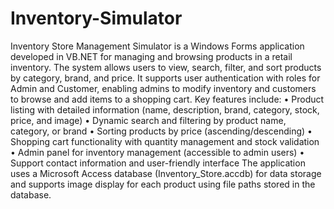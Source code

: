 # Inventory-Simulator
Inventory Store Management Simulator is a Windows Forms application developed in VB.NET for managing and browsing products in a retail inventory. The system allows users to view, search, filter, and sort products by category, brand, and price. It supports user authentication with roles for Admin and Customer, enabling admins to modify inventory and customers to browse and add items to a shopping cart.
Key features include:
•	Product listing with detailed information (name, description, brand, category, stock, price, and image)
•	Dynamic search and filtering by product name, category, or brand
•	Sorting products by price (ascending/descending)
•	Shopping cart functionality with quantity management and stock validation
•	Admin panel for inventory management (accessible to admin users)
•	Support contact information and user-friendly interface
The application uses a Microsoft Access database (Inventory_Store.accdb) for data storage and supports image display for each product using file paths stored in the database.
